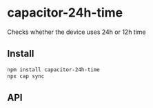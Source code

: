 # capacitor-24h-time

Checks whether the device uses 24h or 12h time

## Install

```bash
npm install capacitor-24h-time
npx cap sync
```

## API

<docgen-index></docgen-index>

<docgen-api>
<!-- run docgen to generate docs from the source -->
<!-- More info: https://github.com/ionic-team/capacitor-docgen -->
</docgen-api>
